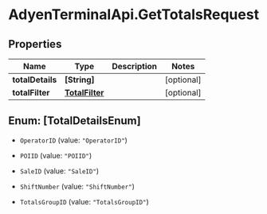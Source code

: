 # AdyenTerminalApi.GetTotalsRequest

## Properties

Name | Type | Description | Notes
------------ | ------------- | ------------- | -------------
**totalDetails** | **[String]** |  | [optional] 
**totalFilter** | [**TotalFilter**](TotalFilter.md) |  | [optional] 



## Enum: [TotalDetailsEnum]


* `OperatorID` (value: `"OperatorID"`)

* `POIID` (value: `"POIID"`)

* `SaleID` (value: `"SaleID"`)

* `ShiftNumber` (value: `"ShiftNumber"`)

* `TotalsGroupID` (value: `"TotalsGroupID"`)




